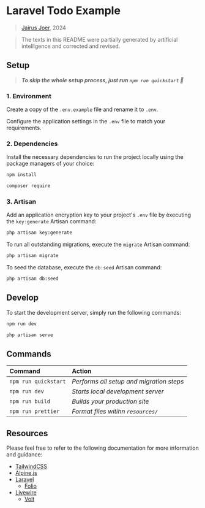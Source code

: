 # Laravel Todo Example

> [Jairus Joer](mailto:hello@jairusjoer.com), 2024

> The texts in this README were partially generated by
> artificial intelligence and corrected and revised.

## Setup

> ***To skip the whole setup process, just run `npm run quickstart` 🚀***

### 1. Environment

Create a copy of the `.env.example` file and rename it to `.env`.

Configure the application settings in the
`.env` file to match your requirements.

### 2. Dependencies

Install the necessary dependencies to run the project locally
using the package managers of your choice:

```bash
npm install
```

```bash
composer require
```

### 3. Artisan

Add an application encryption key to your project's `.env` file by èxecuting the `key:generate` Artisan command:

```bash
php artisan key:generate
```

To run all outstanding migrations, execute the `migrate` Artisan command:

```bash
php artisan migrate
```

To seed the database, execute the `db:seed` Artisan command:

```bash
php artisan db:seed
```

## Develop

To start the development server, simply run the following commands:

```bash
npm run dev
```

```bash
php artisan serve
```

## Commands

| Command                   | Action                                           |
| :------------------------ | :----------------------------------------------- |
| `npm run quickstart`      | *Performs all setup and migration steps*         |
| `npm run dev`             | *Starts local development server*                |
| `npm run build`           | *Builds your production site*                    |
| `npm run prettier`        | *Format files witihn `resources/`*               |

## Resources

Please feel free to refer to the following documentation
for more information and guidance:

-   [TailwindCSS](https://tailwindcss.com/docs/utility-first)
-   [Alpine.js](https://alpinejs.dev/start-here)
-   [Laravel](https://laravel.com/docs)
    -   [Folio](https://laravel.com/docs/11.x/folio)
-   [Livewire](https://livewire.laravel.com/docs)
    -   [Volt](https://livewire.laravel.com/docs/volt)
